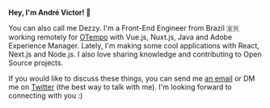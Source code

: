 **Hey, I'm André Victor! 👋**

You can also call me Dezzy. I'm a Front-End Engineer from Brazil 🇧🇷  working remotely for [OTempo](https://otempo.com.br) with Vue.js, Nuxt.js, Java and Adobe Experience Manager. Lately, I'm making some cool applications with React, Next.js and Node.js. I also love sharing knowledge and contributing to Open Source projects.

If you would like to discuss these things, you can send me [an email](mailto:hello@andredezzy.com) or DM me on [Twitter](https://twitter.com/andredezzy) (the best way to talk with me). I'm looking forward to connecting with you :)
